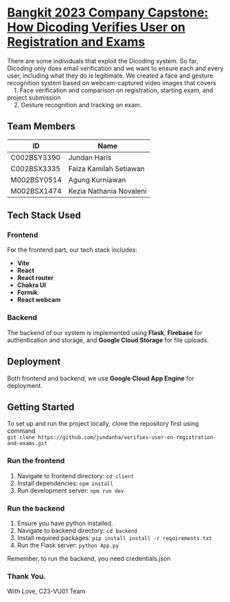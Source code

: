 <h1><a href="https://ui-lib.com/downloads/matx-react-dashboard/">Bangkit 2023 Company Capstone: How Dicoding Verifies User on Registration and Exams</a></h1>

<p>There are some individuals that exploit the Dicoding system. So far, Dicoding only does email verification and we want to ensure each and every user, including what they do is legitimate. We created a face and gesture recognition system based on webcam-captured video images that covers<br>
  &nbsp;&nbsp;&nbsp;&nbsp;1. Face verification and comparison on registration, starting exam, and project submission <br>
  &nbsp;&nbsp;&nbsp;&nbsp;2. Gesture recognition and tracking on exam.  </p>

## Team Members

| ID          | Name                    |
| ----------- | ----------------------- |
| C002BSY3390 | Jundan Haris            |
| C002BSX3335 | Faiza Kamilah Setiawan  |
| M002BSY0514 | Agung Kurniawan         |
| M002BSX1474 | Kezia Nathania Novaleni |

## Tech Stack Used

### Frontend

For the frontend part, our tech stack includes:

- <b>Vite</b>
- <b>React</b>
- <b>React router</b>
- <b>Chakra UI </b>
- <b>Formik</b>
- <b>React webcam</b>

### Backend

The backend of our system is implemented using <b>Flask</b>, <b>Firebase</b> for authentication and storage, and <b>Google Cloud Storage</b> for file uploads.

## Deployment

Both frontend and backend, we use <b>Google Cloud App Engine</b> for deployment.

## Getting Started

To set up and run the project locally, clone the repository first using command<br>
`git clone https://github.com/jundanha/verifies-user-on-registration-and-exams.git`<br>

### Run the frontend

1. Navigate to frontend directory: `cd client`
2. Install dependencies: `npm install`
3. Run development server: `npm run dev`

### Run the backend

1. Ensure you have python installed.
2. Navigate to backend directory: `cd backend`
3. Install required packages: `pip install install -r requirements.txt`
4. Run the Flask server: `python App.py`

Remember, to run the backend, you need credentials.json

<h3>Thank You.</h3>
<p>With Love, C23-VU01 Team</p>
